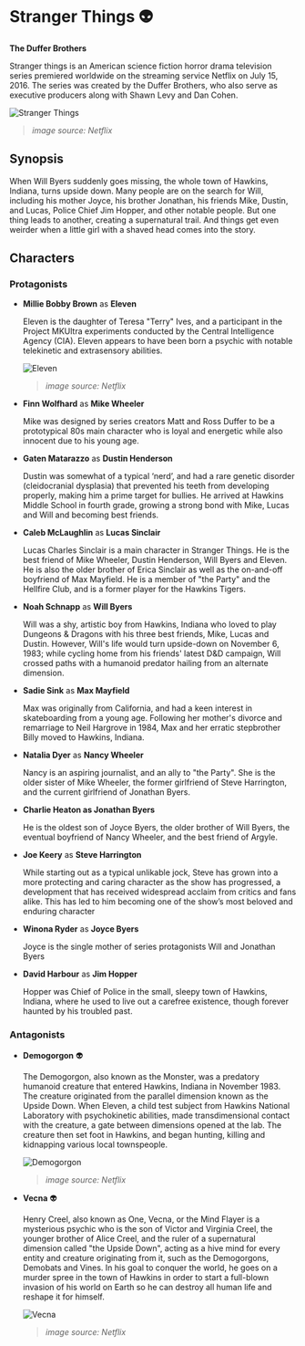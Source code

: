 # Stranger Things 👽
**The Duffer Brothers**

Stranger things is an American science fiction horror drama television series premiered worldwide on the streaming service Netflix on July 15, 2016. The series was created by the Duffer Brothers, who also serve as executive producers along with Shawn Levy and Dan Cohen. 

![Stranger Things](https://resizing.flixster.com/UVGAovD94m4IrjK9ZM5w-qyOHaQ=/fit-in/1152x864/v2/https://flxt.tmsimg.com/assets/p12991665_b_v13_am.jpg)

> *image source: Netflix*


## Synopsis
When Will Byers suddenly goes missing, the whole town of Hawkins, Indiana, turns upside down. Many people are on the search for Will, including his mother Joyce, his brother Jonathan, his friends Mike, Dustin, and Lucas, Police Chief Jim Hopper, and other notable people. But one thing leads to another, creating a supernatural trail. And things get even weirder when a little girl with a shaved head comes into the story.


## Characters	

### Protagonists

- **Millie Bobby Brown** as **Eleven**

	Eleven is the daughter of Teresa "Terry" Ives, and a participant in the Project MKUltra experiments conducted by the Central Intelligence Agency (CIA). Eleven appears to have been born a psychic with notable telekinetic and extrasensory abilities.
	
	![Eleven](https://cdn.images.express.co.uk/img/dynamic/20/590x/secondary/Millie-Bobby-Brown-as-Eleven-802431.jpg)
	
	> *image source: Netflix*

- **Finn Wolfhard** as **Mike Wheeler**

	Mike was designed by series creators Matt and Ross Duffer to be a prototypical 80s main character who is loyal and energetic while also innocent due to his young age.
	
- **Gaten Matarazzo** as **Dustin Henderson**

	Dustin was somewhat of a typical ‘nerd’, and had a rare genetic disorder (cleidocranial dysplasia) that prevented his teeth from developing properly, making him a prime target for bullies. He arrived at Hawkins Middle School in fourth grade, growing a strong bond with Mike, Lucas and Will and becoming best friends.
	
- **Caleb McLaughlin** as **Lucas Sinclair**

	Lucas Charles Sinclair is a main character in Stranger Things. He is the best friend of Mike Wheeler, Dustin Henderson, Will Byers and Eleven. He is also the older brother of Erica Sinclair as well as the on-and-off boyfriend of Max Mayfield. He is a member of "the Party" and the Hellfire Club, and is a former player for the Hawkins Tigers.
	
- **Noah Schnapp** as **Will Byers**
	
	Will was a shy, artistic boy from Hawkins, Indiana who loved to play Dungeons & Dragons with his three best friends, Mike, Lucas and Dustin. However, Will's life would turn upside-down on November 6, 1983; while cycling home from his friends' latest D&D campaign, Will crossed paths with a humanoid predator hailing from an alternate dimension.
	
- **Sadie Sink** as **Max Mayfield**

	Max was originally from California, and had a keen interest in skateboarding from a young age. Following her mother's divorce and remarriage to Neil Hargrove in 1984, Max and her erratic stepbrother Billy moved to Hawkins, Indiana.
	
- **Natalia Dyer** as **Nancy Wheeler**

	Nancy is an aspiring journalist, and an ally to "the Party". She is the older sister of Mike Wheeler, the former girlfriend of Steve Harrington, and the current girlfriend of Jonathan Byers.
	
- **Charlie Heaton as Jonathan Byers**

	He is the oldest son of Joyce Byers, the older brother of Will Byers, the eventual boyfriend of Nancy Wheeler, and the best friend of Argyle.

- **Joe Keery** as **Steve Harrington**

	While starting out as a typical unlikable jock, Steve has grown into a more protecting and caring character as the show has progressed, a development that has received widespread acclaim from critics and fans alike. This has led to him becoming one of the show’s most beloved and enduring character
	
- **Winona Ryder** as **Joyce Byers**

	Joyce is the single mother of series protagonists Will and Jonathan Byers

- **David Harbour** as **Jim Hopper**
	
	Hopper was Chief of Police in the small, sleepy town of Hawkins, Indiana, where he used to live out a carefree existence, though forever haunted by his troubled past.
	
### Antagonists

- **Demogorgon** 👽
	
	The Demogorgon, also known as the Monster, was a predatory humanoid creature that entered Hawkins, Indiana in November 1983. The creature originated from the parallel dimension known as the Upside Down. When Eleven, a child test subject from Hawkins National Laboratory with psychokinetic abilities, made transdimensional contact with the creature, a gate between dimensions opened at the lab. The creature then set foot in Hawkins, and began hunting, killing and kidnapping various local townspeople.
	
	![Demogorgon](https://wallpaperaccess.com/full/1596179.jpg)
	
	> *image source: Netflix*
	
- **Vecna** 👽

	Henry Creel, also known as One, Vecna, or the Mind Flayer is a mysterious psychic who is the son of Victor and Virginia Creel, the younger brother of Alice Creel, and the ruler of a supernatural dimension called "the Upside Down", acting as a hive mind for every entity and creature originating from it, such as the Demogorgons, Demobats and Vines. In his goal to conquer the world, he goes on a murder spree in the town of Hawkins in order to start a full-blown invasion of his world on Earth so he can destroy all human life and reshape it for himself. 
	
	![Vecna](https://otakukart.com/wp-content/uploads/2022/06/Vecna-in-Stranger-Things.jpg)
	
	> *image source: Netflix*

	
